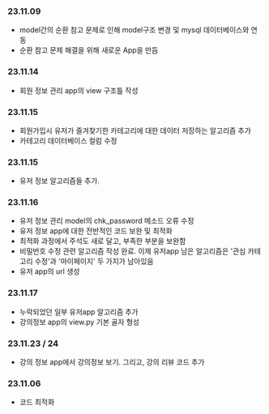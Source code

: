 ### 23.11.09
- model간의 순환 참고 문제로 인해 model구조 변경 및 mysql 데이터베이스와 연동
- 순환 참고 문제 해결을 위해 새로운 App을 만듬

### 23.11.14
- 회원 정보 관리 app의 view 구조틀 작성

### 23.11.15
- 회원가입시 유저가 즐겨찾기한 카테고리에 대한 데이터 저장하는 알고리즘 추가
- 카테고리 데이터베이스 컬럼 수정

### 23.11.15
- 유저 정보 알고리즘들 추가.

### 23.11.16
- 유저 정보 관리 model의 chk_password 메소드 오류 수정
- 유저 정보 app에 대한 전반적인 코드 보완 및 최적화
- 최적화 과정에서 주석도 새로 달고, 부족한 부분을 보완함
- 비밀번호 수정 관련 알고리즘 작성 완료. 이제 유저app 남은 알고리즘은 '관심 카테고리 수정'과 '마이페이지' 두 가지가 남아있음
- 유저 app의 url 생성

### 23.11.17
- 누락되었던 일부 유저app 알고리즘 추가
- 강의정보 app의 view.py 기본 골자 형성

### 23.11.23 / 24
- 강의 정보 app에서 강의정보 보기. 그리고, 강의 리뷰 코드 추가

### 23.11.06
- 코드 최적화